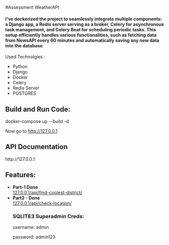 #Assessment WeatherAPI

<h4>
I've dockerized the project to seamlessly integrate multiple components: a Django app, a Redis server serving as a broker, Celery for asynchronous task management, and Celery Beat for scheduling periodic tasks. This setup efficiently handles various functionalities, such as fetching data from NewsAPI every 60 minutes and automatically saving any new data into the database
</h4>


Used Technolgies :
</h2>
<ul>
<li>Python</li>
<li>Django</li>
<li>Docker</li>
<li>Celery</li>
<li>Redis Server</li>
<li>POSTGRES</li>
</ul>

<h2>Build and Run Code:</h2>
<p>
docker-compose up --build -d
</p>
Now go to <a href="http://127.0.0.1">http://127.0.0.1</a> 

<h2>API Documentation</h2>
<p>
http://127.0.0.1
</p>

<h2>
Features:
</h2>
<ul>
<li><b>Part-1 Done </b>
<br>
<u>127.0.0.1/api/find-coolest-district/</u><br>
</li>
<li>
<b>Part2 - Done </b>
<br>
<u>127.0.0.1/api/check-location/</u><br>

<h3>
SQLITE3 Superadmin Creds:
</h3>
<p>

username: admin <br>

password: admin123
</p>

</ul>
